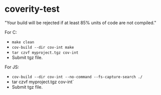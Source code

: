 # coverity-test

"Your build will be rejected if at least 85% units of code are not compiled."

For C:
- `make clean`
- `cov-build --dir cov-int make`
- `tar czvf myproject.tgz cov-int`
- Submit tgz file.


For JS:
- `cov-build --dir cov-int --no-command --fs-capture-search ./`
- tar czvf myproject.tgz cov-int`
- Submit tgz file.

